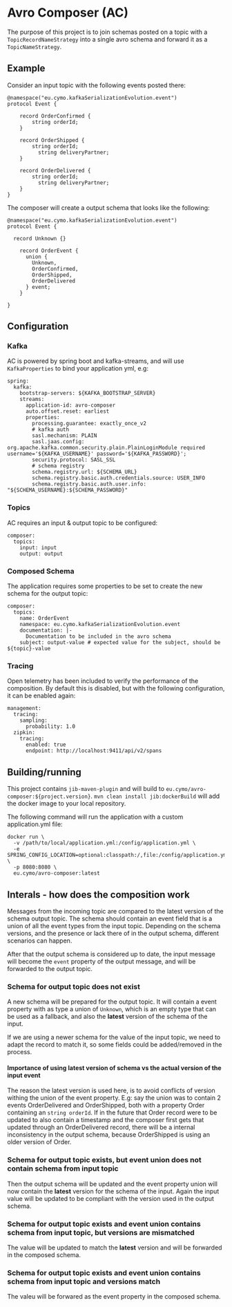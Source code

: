 # Avro Composer (AC)

The purpose of this project is to join schemas posted on a topic with a `TopicRecordNameStrategy` into a single avro schema and forward it as a `TopicNameStrategy`.

## Example

Consider an input topic with the following events posted there:

```idl
@namespace("eu.cymo.kafkaSerializationEvolution.event")
protocol Event {

	record OrderConfirmed {
	    string orderId;
	}

	record OrderShipped {
	    string orderId;
		  string deliveryPartner;
	}

	record OrderDelivered {
	    string orderId;
		  string deliveryPartner;
	}
}
```
The composer will create a output schema that looks like the following:
```
@namespace("eu.cymo.kafkaSerializationEvolution.event")
protocol Event {

  record Unknown {}

	record OrderEvent {
      union {
        Unknown,
        OrderConfirmed,
        OrderShipped,
        OrderDelivered
      } event;
	}
   
}
```

## Configuration

### Kafka

AC is powered by spring boot and kafka-streams, and will use `KafkaProperties` to bind your application yml, e.g:

```
spring:
  kafka:
    bootstrap-servers: ${KAFKA_BOOTSTRAP_SERVER}
    streams:
      application-id: avro-composer
      auto.offset.reset: earliest
      properties:
        processing.guarantee: exactly_once_v2
        # kafka auth
        sasl.mechanism: PLAIN
        sasl.jaas.config: org.apache.kafka.common.security.plain.PlainLoginModule required username='${KAFKA_USERNAME}' password='${KAFKA_PASSWORD}';
        security.protocol: SASL_SSL
        # schema registry
        schema.registry.url: ${SCHEMA_URL}
        schema.registry.basic.auth.credentials.source: USER_INFO
        schema.registry.basic.auth.user.info: "${SCHEMA_USERNAME}:${SCHEMA_PASSWORD}"
```

### Topics

AC requires an input & output topic to be configured:

```
composer:
  topics:
    input: input
    output: output
```

### Composed Schema

The application requires some properties to be set to create the new schema for the output topic:

```
composer:
  topics:
    name: OrderEvent
    namespace: eu.cymo.kafkaSerializationEvolution.event
    documentation: |-
      Documentation to be included in the avro schema
    subject: output-value # expected value for the subject, should be ${topic}-value
```

### Tracing

Open telemetry has been included to verify the performance of the composition. By default this is disabled, but with the following configuration, it can be enabled again:

```
management:
  tracing:
    sampling:
      probability: 1.0
  zipkin:
    tracing:
      enabled: true
      endpoint: http://localhost:9411/api/v2/spans
```

## Building/running

This project contains `jib-maven-plugin` and will build to  `eu.cymo/avro-composer:${project.version}`. `mvn clean install jib:dockerBuild` will add the docker image to your local repository.

The following command will run the application with a custom application.yml file:

```
docker run \
  -v /path/to/local/application.yml:/config/application.yml \
  -e SPRING_CONFIG_LOCATION=optional:classpath:/,file:/config/application.yml \
  -p 8080:8080 \
  eu.cymo/avro-composer:latest
```

## Interals - how does the composition work

Messages from the incoming topic are compared to the latest version of the schema output topic. The schema should contain an event field that is a union of all the event types from the input topic. Depending on the schema versions, and the presence or lack there of in the output schema, different scenarios can happen.

After that the output schema is considered up to date, the input message will become the `event` property of the output message, and will be forwarded to the output topic.

### Schema for output topic does not exist

A new schema will be prepared for the output topic. It will contain a event property with as type a union of `Unknown`, which is an empty type that can be used as a fallback, and also the **latest** version of the schema of the input.

If we are using a newer schema for the value of the input topic, we need to adapt the record to match it, so some fields could be added/removed in the process.

#### Importance of using latest version of schema vs the actual version of the input event
The reason the latest version is used here, is to avoid conflicts of version withing the union of the event property.
E.g: say the union was to contain 2 events OrderDelivered and OrderShipped, both with a property Order containing an `string orderId`. If in the future that Order record were to be updated to also contain a timestamp and the composer first gets that updated through an OrderDelivered record, there will be a internal inconsistency in the output schema, because OrderShipped is using an older version of Order.

### Schema for output topic exists, but event union does not contain schema from input topic

Then the output schema will be updated and the event property union will now contain the **latest** version for the schema of the input. Again the input value will be updated to be compliant with the version used in the output schema.

### Schema for output topic exists and event union contains schema from input topic, but versions are mismatched

The value will be updated to match the **latest** version and will be forwarded in the composed schema.

### Schema for output topic exists and event union contains schema from input topic and versions match

The valeu will be forwared as the event property in the composed schema.
